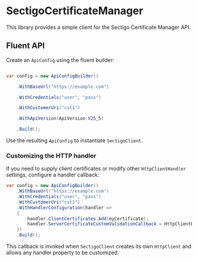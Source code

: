 # SectigoCertificateManager



This library provides a simple client for the Sectigo Certificate Manager API.



## Fluent API



Create an `ApiConfig` using the fluent builder:



```csharp

var config = new ApiConfigBuilder()

    .WithBaseUrl("https://example.com")

    .WithCredentials("user", "pass")

    .WithCustomerUri("cst1")

    .WithApiVersion(ApiVersion.V25_5)

    .Build();

```



Use the resulting `ApiConfig` to instantiate `SectigoClient`.


### Customizing the HTTP handler

If you need to supply client certificates or modify other `HttpClientHandler` settings, configure a handler callback:

```csharp
var config = new ApiConfigBuilder()
    .WithBaseUrl("https://example.com")
    .WithCredentials("user", "pass")
    .WithCustomerUri("cst1")
    .WithHandlerConfiguration(handler =>
    {
        handler.ClientCertificates.Add(myCertificate);
        handler.ServerCertificateCustomValidationCallback = HttpClientHandler.DangerousAcceptAnyServerCertificateValidator;
    })
    .Build();
```

This callback is invoked when `SectigoClient` creates its own `HttpClient` and allows any handler property to be customized.

